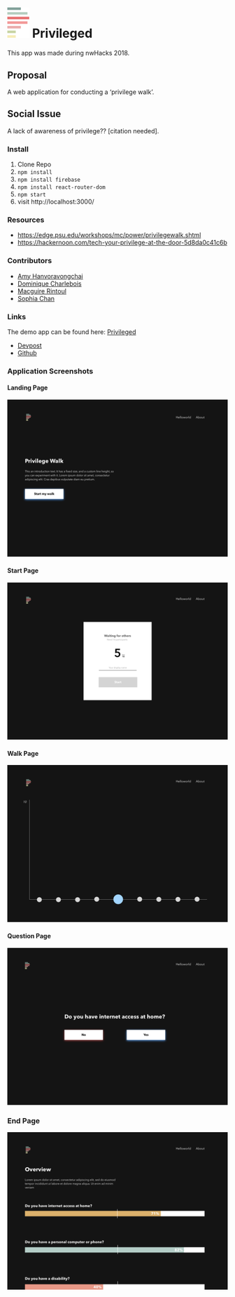 # <img src="./product/p-colour.png" width="50"> Privileged

This app was made during nwHacks 2018.

## Proposal

A web application for conducting a ‘privilege walk’.

## Social Issue

A lack of awareness of privilege?? [citation needed].

### Install

1. Clone Repo
2. `npm install`
3. `npm install firebase`
4. `npm install react-router-dom`
5. `npm start`
6. visit http://localhost:3000/

### Resources

* https://edge.psu.edu/workshops/mc/power/privilegewalk.shtml
* https://hackernoon.com/tech-your-privilege-at-the-door-5d8da0c41c6b

### Contributors

* [Amy Hanvoravongchai](https://github.com/amyhanv)
* [Dominique Charlebois](https://github.com/FlyteWizard)
* [Macguire Rintoul](https://github.com/mrintoul)
* [Sophia Chan](https://github.com/schan27)

### Links

The demo app can be found here: [Privileged](http://www.privileged.tech)

* [Devpost]()
* [Github](https://github.com/FlyteWizard/whatthetech)

### Application Screenshots

#### Landing Page

![Landing Page](./product/landing.png)

#### Start Page

![Start Page](./product/start.png)

#### Walk Page

![Walk Page](./product/walk.png)

#### Question Page

![Questions](./product/questions.png)

### End Page

![End Page](./product/end.png)
